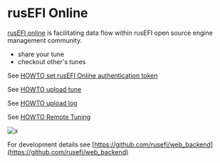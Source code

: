 
# rusEFI Online

[rusEFI online](https://rusefi.com/online/) is facilitating data flow within rusEFI open source engine management community.

- share your tune
- checkout other's tunes

See [HOWTO set rusEFI Online authentication token](HOWTO-set-rusEFI-Online-authentication-token)

See [HOWTO upload tune](HOWTO-upload-tune)

See [HOWTO upload log](HOWTO-upload-log)

See [HOWTO Remote Tuning](HOWTO-Remote-Tuning)

![x](https://github.com/rusefi/web_backend/blob/master/documentation/rusEFI%20remote.png)

For development details see [https://github.com/rusefi/web_backend](https://github.com/rusefi/web_backend)
